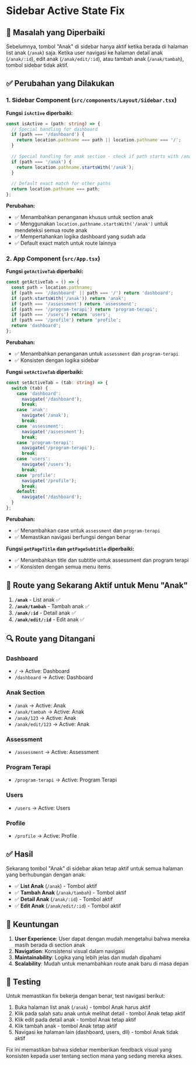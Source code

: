 # Sidebar Active State Fix

## 🔧 Masalah yang Diperbaiki

Sebelumnya, tombol "Anak" di sidebar hanya aktif ketika berada di halaman list anak (`/anak`) saja. Ketika user navigasi ke halaman detail anak (`/anak/:id`), edit anak (`/anak/edit/:id`), atau tambah anak (`/anak/tambah`), tombol sidebar tidak aktif.

## ✅ Perubahan yang Dilakukan

### 1. **Sidebar Component** (`src/components/Layout/Sidebar.tsx`)

**Fungsi `isActive` diperbaiki:**
```typescript
const isActive = (path: string) => {
  // Special handling for dashboard
  if (path === '/dashboard') {
    return location.pathname === path || location.pathname === '/';
  }
  
  // Special handling for anak section - check if path starts with /anak
  if (path === '/anak') {
    return location.pathname.startsWith('/anak');
  }
  
  // Default exact match for other paths
  return location.pathname === path;
};
```

**Perubahan:**
- ✅ Menambahkan penanganan khusus untuk section anak
- ✅ Menggunakan `location.pathname.startsWith('/anak')` untuk mendeteksi semua route anak
- ✅ Mempertahankan logika dashboard yang sudah ada
- ✅ Default exact match untuk route lainnya

### 2. **App Component** (`src/App.tsx`)

**Fungsi `getActiveTab` diperbaiki:**
```typescript
const getActiveTab = () => {
  const path = location.pathname;
  if (path === '/dashboard' || path === '/') return 'dashboard';
  if (path.startsWith('/anak')) return 'anak';
  if (path === '/assessment') return 'assessment';
  if (path === '/program-terapi') return 'program-terapi';
  if (path === '/users') return 'users';
  if (path === '/profile') return 'profile';
  return 'dashboard';
};
```

**Perubahan:**
- ✅ Menambahkan penanganan untuk `assessment` dan `program-terapi`
- ✅ Konsisten dengan logika sidebar

**Fungsi `setActiveTab` diperbaiki:**
```typescript
const setActiveTab = (tab: string) => {
  switch (tab) {
    case 'dashboard':
      navigate('/dashboard');
      break;
    case 'anak':
      navigate('/anak');
      break;
    case 'assessment':
      navigate('/assessment');
      break;
    case 'program-terapi':
      navigate('/program-terapi');
      break;
    case 'users':
      navigate('/users');
      break;
    case 'profile':
      navigate('/profile');
      break;
    default:
      navigate('/dashboard');
  }
};
```

**Perubahan:**
- ✅ Menambahkan case untuk `assessment` dan `program-terapi`
- ✅ Memastikan navigasi berfungsi dengan benar

**Fungsi `getPageTitle` dan `getPageSubtitle` diperbaiki:**
- ✅ Menambahkan title dan subtitle untuk assessment dan program terapi
- ✅ Konsisten dengan semua menu items

## 🎯 Route yang Sekarang Aktif untuk Menu "Anak"

1. **`/anak`** - List anak ✅
2. **`/anak/tambah`** - Tambah anak ✅
3. **`/anak/:id`** - Detail anak ✅
4. **`/anak/edit/:id`** - Edit anak ✅

## 🔍 Route yang Ditangani

### Dashboard
- `/` → Active: Dashboard
- `/dashboard` → Active: Dashboard

### Anak Section
- `/anak` → Active: Anak
- `/anak/tambah` → Active: Anak
- `/anak/123` → Active: Anak
- `/anak/edit/123` → Active: Anak

### Assessment
- `/assessment` → Active: Assessment

### Program Terapi
- `/program-terapi` → Active: Program Terapi

### Users
- `/users` → Active: Users

### Profile
- `/profile` → Active: Profile

## ✅ Hasil

Sekarang tombol "Anak" di sidebar akan tetap aktif untuk semua halaman yang berhubungan dengan anak:

- ✅ **List Anak** (`/anak`) - Tombol aktif
- ✅ **Tambah Anak** (`/anak/tambah`) - Tombol aktif
- ✅ **Detail Anak** (`/anak/:id`) - Tombol aktif
- ✅ **Edit Anak** (`/anak/edit/:id`) - Tombol aktif

## 🚀 Keuntungan

1. **User Experience**: User dapat dengan mudah mengetahui bahwa mereka masih berada di section anak
2. **Navigation**: Konsistensi visual dalam navigasi
3. **Maintainability**: Logika yang lebih jelas dan mudah dipahami
4. **Scalability**: Mudah untuk menambahkan route anak baru di masa depan

## 🔧 Testing

Untuk memastikan fix bekerja dengan benar, test navigasi berikut:

1. Buka halaman list anak (`/anak`) - tombol Anak harus aktif
2. Klik pada salah satu anak untuk melihat detail - tombol Anak tetap aktif
3. Klik edit pada detail anak - tombol Anak tetap aktif
4. Klik tambah anak - tombol Anak tetap aktif
5. Navigasi ke halaman lain (dashboard, users, dll) - tombol Anak tidak aktif

Fix ini memastikan bahwa sidebar memberikan feedback visual yang konsisten kepada user tentang section mana yang sedang mereka akses. 